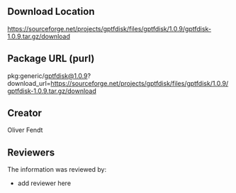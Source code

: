 ## Download Location

https://sourceforge.net/projects/gptfdisk/files/gptfdisk/1.0.9/gptfdisk-1.0.9.tar.gz/download

## Package URL (purl)

pkg:generic/gptfdisk@1.0.9?download_url=https://sourceforge.net/projects/gptfdisk/files/gptfdisk/1.0.9/gptfdisk-1.0.9.tar.gz/download

## Creator

Oliver Fendt

## Reviewers

The information was reviewed by:

* add reviewer here

